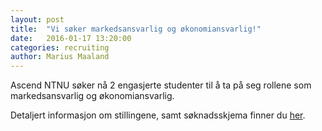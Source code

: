 ```yaml
---
layout: post
title:  "Vi søker markedsansvarlig og økonomiansvarlig!"
date:   2016-01-17 13:20:00
categories: recruiting
author: Marius Maaland
---
```

Ascend NTNU søker nå 2 engasjerte studenter til å ta på seg rollene som markedsansvarlig og økonomiansvarlig.

Detaljert informasjon om stillingene, samt søknadsskjema finner du [her](http://www.ascendntnu.no/join/).


